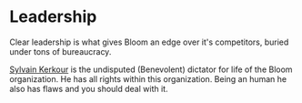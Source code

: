 # Leadership

Clear leadership is what gives Bloom an edge over it's competitors, buried under tons of bureaucracy.

[Sylvain Kerkour](https://www.kerkour.fr/about/) is the undisputed (Benevolent) dictator for life of the
Bloom organization. He has all rights within this organization. Being an human he also has flaws and you should deal with it.
